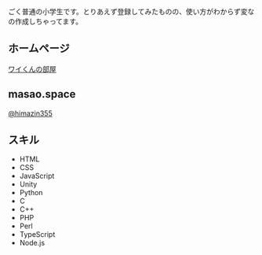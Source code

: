 ごく普通の小学生です。とりあえず登録してみたものの、使い方がわからず変なの作成しちゃってます。
## ホームページ
[ワイくんの部屋](http://himazin355.web.fc2.com)
## masao.space
[@himazin355](https://masao.space/himazin355/)
## スキル　
* HTML
* CSS
* JavaScript
* Unity
* Python
* C
* C++
* PHP
* Perl
* TypeScript
* Node.js
